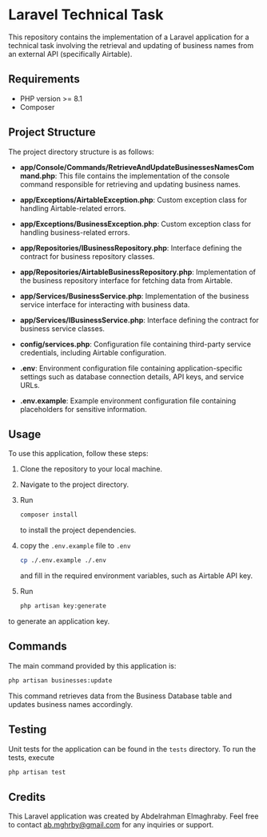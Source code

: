 # Laravel Technical Task

This repository contains the implementation of a Laravel application for a technical task involving the retrieval and updating of business names from an external API (specifically Airtable).

## Requirements
- PHP version >= 8.1
- Composer

## Project Structure

The project directory structure is as follows:

- **app/Console/Commands/RetrieveAndUpdateBusinessesNamesCommand.php**: This file contains the implementation of the console command responsible for retrieving and updating business names.

- **app/Exceptions/AirtableException.php**: Custom exception class for handling Airtable-related errors.

- **app/Exceptions/BusinessException.php**: Custom exception class for handling business-related errors.

- **app/Repositories/IBusinessRepository.php**: Interface defining the contract for business repository classes.

- **app/Repositories/AirtableBusinessRepository.php**: Implementation of the business repository interface for fetching data from Airtable.

- **app/Services/BusinessService.php**: Implementation of the business service interface for interacting with business data.

- **app/Services/IBusinessService.php**: Interface defining the contract for business service classes.

- **config/services.php**: Configuration file containing third-party service credentials, including Airtable configuration.

- **.env**: Environment configuration file containing application-specific settings such as database connection details, API keys, and service URLs.

- **.env.example**: Example environment configuration file containing placeholders for sensitive information.

## Usage

To use this application, follow these steps:

1. Clone the repository to your local machine.
2. Navigate to the project directory.
3. Run 
    ```bash 
    composer install 
    ```
   to install the project dependencies.

4. copy the `.env.example` file to `.env` 
    ```bash 
    cp ./.env.example ./.env 
    ``` 
   and fill in the required environment variables, such as Airtable API key.
5. Run 
    ```bash
    php artisan key:generate 
    ``` 
  to generate an application key.

## Commands

The main command provided by this application is:
```bash
php artisan businesses:update 
```
This command retrieves data from the Business Database table and updates business names accordingly.

## Testing

Unit tests for the application can be found in the `tests` directory. To run the tests, execute 
```bash 
php artisan test 
```

## Credits

This Laravel application was created by Abdelrahman Elmaghraby. Feel free to contact ab.mghrby@gmail.com for any inquiries or support.

